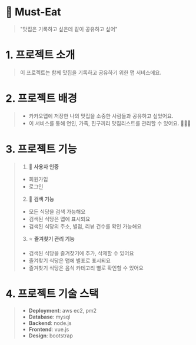 # 🍣 Must-Eat
> "맛집은 기록하고 싶은데 같이 공유하고 싶어"

# 1. 프로젝트 소개

> 이 프로젝트는 함께 맛집을 기록하고 공유하기 위한 맵 서비스에요.
>
>
# 2. 프로젝트 배경

> + 카카오맵에 저장한 나의 맛집을 소중한 사람들과 공유하고 싶었어요.
> + 이 서비스를 통해 연인, 가족, 친구끼리 맛집리스트를 관리할 수 있어요. 🧑‍🤝‍🧑 
>
>
# 3. 프로젝트 기능

> 1. 🔑 **사용자 인증**
> + 회원가입
> + 로그인
> 
> 
> 2. 🔎 **검색 기능**
> + 모든 식당을 검색 가능해요
> + 검색된 식당은 맵에 표시되요
> + 검색된 식당의 주소, 별점, 리뷰 건수를 확인 가능해요
> 
> 
> 3. ⭐ **즐겨찾기 관리 기능**
> + 검색된 식당을 즐겨찾기에 추가, 삭제할 수 있어요
> + 즐겨찾기 식당은 맵에 별표로 표시되요
> + 즐겨찾기 식당은 음식 카테고리 별로 확인할 수 있어요
>
>
# 4. 프로젝트 기술 스택

> + **Deployment**: aws ec2, pm2
> + **Database**: mysql
> + **Backend**: node.js
> + **Frontend**: vue.js
> + **Design**: bootstrap
>
